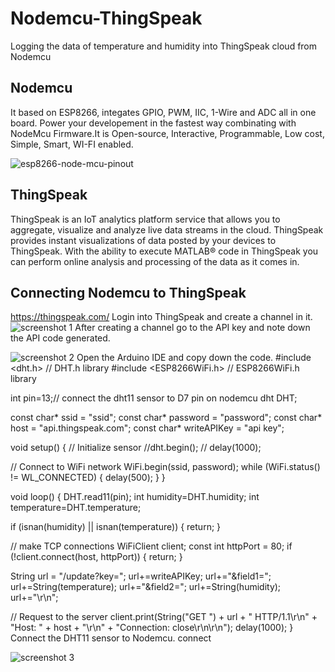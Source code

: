 # Nodemcu-ThingSpeak
Logging the data of temperature and humidity into ThingSpeak cloud from Nodemcu
## Nodemcu
It based on ESP8266, integates GPIO, PWM, IIC, 1-Wire and ADC all in one board. Power your developement in the fastest way combinating with NodeMcu Firmware.It is Open-source, Interactive, Programmable, Low cost, Simple, Smart, WI-FI enabled.


![esp8266-node-mcu-pinout](https://user-images.githubusercontent.com/25893079/27630293-aaf27dce-5c12-11e7-8082-447fa4b8f6d8.png)
## ThingSpeak
ThingSpeak is an IoT analytics platform service that allows you to aggregate, visualize and analyze live data streams in the cloud. ThingSpeak provides instant visualizations of data posted by your devices to ThingSpeak. With the ability to execute MATLAB® code in ThingSpeak you can perform online analysis and processing of the data as it comes in.
## Connecting Nodemcu to ThingSpeak
https://thingspeak.com/
Login into ThingSpeak and create a channel in it.
![screenshot 1](https://user-images.githubusercontent.com/25893079/27622964-d0a75af0-5bf7-11e7-89f2-af9f87bcad2c.png)
After creating a channel go to the API key and note down the API code generated.

![screenshot 2](https://user-images.githubusercontent.com/25893079/27622987-e7e661b6-5bf7-11e7-81c7-0fca7d1541d1.png)
Open the Arduino IDE and copy down the code.
#include <dht.h> //  DHT.h library
#include <ESP8266WiFi.h> // ESP8266WiFi.h library

int pin=13;// connect the dht11 sensor to D7 pin on nodemcu
dht DHT;

const char* ssid     = "ssid";
const char* password = "password";
const char* host = "api.thingspeak.com";
const char* writeAPIKey = "api key";



void setup() {
  // Initialize sensor
 //dht.begin();
 // delay(1000);

//  Connect to WiFi network
  WiFi.begin(ssid, password);
  while (WiFi.status() != WL_CONNECTED) {
    delay(500);
  }
}

void loop() {
  DHT.read11(pin);
 int humidity=DHT.humidity;
 int temperature=DHT.temperature;

  if (isnan(humidity) || isnan(temperature)) {
    return;
  }

// make TCP connections
  WiFiClient client;
  const int httpPort = 80;
  if (!client.connect(host, httpPort)) {
    return;
  }

  String url = "/update?key=";
  url+=writeAPIKey;
  url+="&field1=";
  url+=String(temperature);
  url+="&field2=";
  url+=String(humidity);
  url+="\r\n";
  
  // Request to the server
  client.print(String("GET ") + url + " HTTP/1.1\r\n" +
               "Host: " + host + "\r\n" + 
               "Connection: close\r\n\r\n");
    delay(1000);
}
Connect the DHT11 sensor to Nodemcu. connect 

![screenshot 3](https://user-images.githubusercontent.com/25893079/27622997-f24d475a-5bf7-11e7-8faf-f68be842cc75.png)

